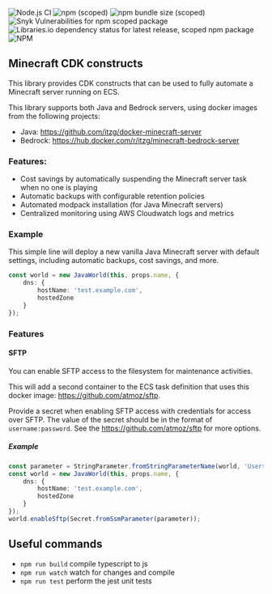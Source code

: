 ![Node.js CI](https://github.com/engineal/aws-cdk-minecraft/workflows/Node.js%20CI/badge.svg)
![npm (scoped)](https://img.shields.io/npm/v/@engineal/aws-cdk-minecraft)
![npm bundle size (scoped)](https://img.shields.io/bundlephobia/minzip/@engineal/aws-cdk-minecraft)
![Snyk Vulnerabilities for npm scoped package](https://img.shields.io/snyk/vulnerabilities/npm/@engineal/aws-cdk-minecraft)
![Libraries.io dependency status for latest release, scoped npm package](https://img.shields.io/librariesio/release/npm/@engineal/aws-cdk-minecraft)
![NPM](https://img.shields.io/npm/l/@engineal/aws-cdk-minecraft)

## Minecraft CDK constructs

This library provides CDK constructs that can be used to fully automate a Minecraft server running on ECS.

This library supports both Java and Bedrock servers, using docker images from the following projects:
* Java: https://github.com/itzg/docker-minecraft-server
* Bedrock: https://hub.docker.com/r/itzg/minecraft-bedrock-server

### Features:
* Cost savings by automatically suspending the Minecraft server task when no one is playing
* Automatic backups with configurable retention policies
* Automated modpack installation (for Java Minecraft servers)
* Centralized monitoring using AWS Cloudwatch logs and metrics

### Example
This simple line will deploy a new vanilla Java Minecraft server with default settings, including automatic backups,
cost savings, and more.
```typescript
const world = new JavaWorld(this, props.name, {
    dns: {
        hostName: 'test.example.com',
        hostedZone
    }
});
```

### Features

#### SFTP
You can enable SFTP access to the filesystem for maintenance activities.

This will add a second container to the ECS task definition that uses this docker image: https://github.com/atmoz/sftp.

Provide a secret when enabling SFTP access with credentials for access over SFTP. The value of the secret should be in
the format of `username:password`. See the https://github.com/atmoz/sftp for more options.

##### Example
```typescript
const parameter = StringParameter.fromStringParameterName(world, 'UsersParameter', 'users');
const world = new JavaWorld(this, props.name, {
    dns: {
        hostName: 'test.example.com',
        hostedZone
    }
});
world.enableSftp(Secret.fromSsmParameter(parameter));
```

## Useful commands

 * `npm run build`   compile typescript to js
 * `npm run watch`   watch for changes and compile
 * `npm run test`    perform the jest unit tests
